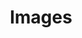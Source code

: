 ---
ee_id_show: '4360'
title: Images
url: images
live_url:
year: '2016'
venue: Fridericianum
state_country: Kassel
type:
dates:
wwwnews:
wwweblast:
www:
pitch: "​Group ... shared a room with Michel Majerus! OMG~~~~!"
ps:
credits:
download:
layout: shows
---